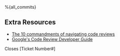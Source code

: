 %{all_commits}

## Extra Resources

- [The 10 commandments of navigating code reviews](https://techbeacon.com/app-dev-testing/10-commandments-navigating-code-reviews)
- [Google's Code Review Developer Guide](https://google.github.io/eng-practices/review/)

Closes [Ticket Number#]
